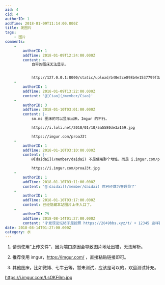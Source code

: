 ```yaml
---
aid: 4
cid: 4
authorID: 1
addTime: 2018-01-09T11:14:00.000Z
title: 发图片
tags:
    - 图片
comments:
    -
        authorID: 1
        addTime: 2018-01-09T12:24:00.000Z
        content: >-
            自带的图床无法显示。


            http://127.0.0.1:8000/static/upload/b40e2ce898b4e1537799f3a3c39bfe8a.jpg
    -
        authorID: 1
        addTime: 2018-01-09T13:22:00.000Z
        content: '@[Ciao](/member/Ciao)'
    -
        authorID: 3
        addTime: 2018-01-10T03:01:00.000Z
        content: |-
            sm.ms 图床的可以显示出来，Imgur 的不行。

            https://i.loli.net/2018/01/10/5a5580de3a159.jpg

            https://imgur.com/proaJ3t
    -
        authorID: 1
        addTime: 2018-01-10T03:10:00.000Z
        content: |-
            @[daidai](/member/daidai) 不是使用那个地址，而是 i.imgur.com/proaJ3t.jpg

            https://i.imgur.com/proaJ3t.jpg
    -
        authorID: 1
        addTime: 2018-01-10T03:11:00.000Z
        content: '@[daidai](/member/daidai) 你已经成为管理员了'
    -
        authorID: 1
        addTime: 2018-01-10T03:17:00.000Z
        content: 已经隐藏本站图片上传入口了。
    -
        authorID: 79
        addTime: 2018-08-14T01:27:00.000Z
        content: '才发现论坛帖子是按照 https://2049bbs.xyz/t/ + 12345 这样排列的，这应该是第一帖？1~3 测试删掉了？'
date: 2018-08-14T01:27:00.000Z
category: 水
---
```


1.  请勿使用“上传文件”，因为端口原因会导致图片地址出错，无法解析。
    
2.  推荐使用 imgur，https://imgur.com/ ，直接粘贴链接即可。
    
3.  其他图床，比如微博、七牛云等，暂未测试，应该是可以的，欢迎测试补充。
    

https://i.imgur.com/LsOKF6m.jpg
